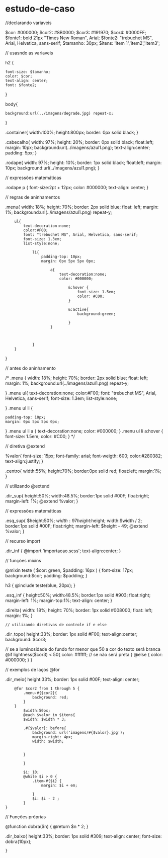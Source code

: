 # estudo-de-caso
//declarando variaveis

$cor: #000000;
$cor2: #8B0000;
$cor3: #191970;
$cor4: #0000FF;
$fonte1: bold 21px "Times New Roman", Arial; 
$fonte2: "trebuchet MS", Arial, Helvetica, sans-serif;
$tamanho: 30px;
$itens: 'item 1','item2','item3';



// usasndo as variaveis

h2 {
	
	font-size: $tamanho;
	color: $cor;
	text-align: center;
	font: $fonte2;
}


body{
	
	background:url(../imagens/degrade.jpg) repeat-x;
	
}

.container{
	width:100%;
	height:800px;
	border: 0px solid black;
	}
	
.cabecalho{
	width: 97%;
	height: 20%;
	border: 0px solid black;
	float:left;
	margin: 10px;
	background:url(../imagens/azul1.png);
	text-align:center;
	padding: 5px;
	}

.rodape{
	width: 97%;
	height: 10%;
	border: 1px solid black;
	float:left;
	margin: 10px;
	background:url(../imagens/azul1.png);
	}

// expressões matemáticas

.rodape p {
	font-size:2pt + 12px;
	color: #000000;
	text-align: center;
	}

// regras de aninhamentos

.menu{
	width: 18%;
	height: 70%;
	border: 2px solid blue;
	float: left;
	margin: 1%;
	background:url(../imagens/azul1.png) repeat-y;
	
		ul{
			text-decoration:none;
			color:#F00;
			font: "trebuchet MS", Arial, Helvetica, sans-serif;
			font-size: 1.3em;
			list-style:none;
			
				li{
					padding-top: 10px;
					margin: 0px 5px 5px 0px;
					
						a{
							text-decoration:none;
							color: #000000;
							
								&:hover {
									font-size: 1.5em;
									color: #C00;
								}
								
								&:active{
									background:green;
								
								}
						}
			
						
	
				}
		}
}

// antes do aninhamento 

/*
.menu {
	width: 18%;
	height: 70%;
	border: 2px solid blue;
	float: left;
	margin: 1%;
	background:url(../imagens/azul1.png) repeat-y;
	
}
.menu ul{
	text-decoration:none;
	color:#F00;
	font: "trebuchet MS", Arial, Helvetica, sans-serif;
	font-size: 1.3em;
	list-style:none;
	
	
}
.menu ul li {
	
	padding-top: 10px;
	margin: 0px 5px 5px 0px;
	
}
.menu ul li  a {
	text-decoration:none;
	color: #000000;
}
.menu ul li  a:hover {
	font-size: 1.5em;
	color: #C00;
}
*/

// diretiva @extend

%valor{
		font-size: 15px;
		font-family: arial;
		font-weigth: 600;
		color:#280382;
		text-align:justify;
		}

.centro{
	width:55%;
	height:70%;
	border:0px solid red;
	float:left;
	margin:1%;
	}

// utilizando @extend

.dir_sup{
	height:50%;
	width:48.5%;
	border:1px solid #00F;
	float:right;
	margin-left: 1%;
	@extend %valor;
	}

// expressões matemáticas

.esq_sup{
	$height:50%;
	$width:97%;
	height:$height;
	width:$width / 2;
	border:1px solid #00F;
	float:right;
	margin-left: $height - 49;
	@extend %valor;
	}

// recurso import

.dir_inf {
	@import 'importacao.scss';
	text-align:center;
	}

// funções mixins

@mixin  teste ( $cor: green, $padding: 16px )  {
	font-size: 17px;
	background:$cor;
	padding: $padding;
	}
	
h3 {
	@include teste(blue, 20px);
	}

.esq_inf {
	height:50%;
	width:48.5%;
	border:1px solid #903;
	float:right;
	margin-left: 1%;
	margin-top:1%;
	text-align: center;
	}

.direita{
	width: 18%;
	height: 70%;
	border: 1px solid #008000;
	float: left;
	margin: 1%;
	}

	// utilizando diretivas de controle if e else
	
.dir_topo{
	height:33%;
	border: 1px solid #F00;	
	text-align:center;
	background: $cor3;
	
// se a luminosidade do fundo for menor que 50 a cor do texto será branca
		@if lightness($cor3) < 50{ 
			color: #ffffff;
// se não será preta
		} @else { 
			color: #000000;
		}
}

// exemplos de laços @for

.dir_meio{
	height:33%;
	border: 1px solid #00F;
	text-align: center;
	
		@for $cor2 from 1 through 5 {
			.menu-#{$cor2}{
				background: red;
			}
		}
			$width:50px;
			@each $valor in $itens{
			$width: $width * 3;
			
			.#{$valor}: before{
				background: url('imagens/#{$valor}.jpg');
				margin-right: 4px;
				width: $width;

			
			}
			
			}	
			
			$i: 10;
			@while $i > 0 {
				.item-#{$i} {
					margin: $i + em;
					
				}
				$i: $i - 2 ;
			}
	}
	
//  Funções próprias

@function dobra($n) {
	@return $n * 2;
	}	

.dir_baixo{
	height:33%;
	border: 1px solid #309;
	text-align: center;
	font-size: dobra(10px);

	}
